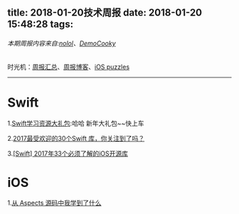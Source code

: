 title: 2018-01-20技术周报
date: 2018-01-20 15:48:28
tags:
---

###### 本期周报内容来自:[nolol](https://github.com/nolol)、[DemoCooky](https://github.com/DemoCooky)
时光机：[周报汇总](https://github.com/BaiduHiDeviOS/iOS-Tech-Weekly)、[周报博客](http://baiduhidevios.github.io/)、[iOS puzzles](https://github.com/BaiduHiDeviOS/iOS-puzzles)

---

# Swift


1.[Swift学习资源大礼包](https://github.com/Lax/iOS-Swift-Demos):哈哈 新年大礼包~~快上车

2.[2017最受欢迎的30个Swift 库，你关注到了吗？](https://mp.weixin.qq.com/s?__biz=MzA3ODg4MDk0Ng==&mid=2651114138&idx=1&sn=a02787b9faa8c8bd0afb19922b60f982)

3.[[Swift] 2017年33个必须了解的iOS开源库](https://www.jianshu.com/p/3a3bf236e85e)


# iOS

1.[从 Aspects 源码中我学到了什么](http://www.cocoachina.com/ios/20180118/21902.html)












